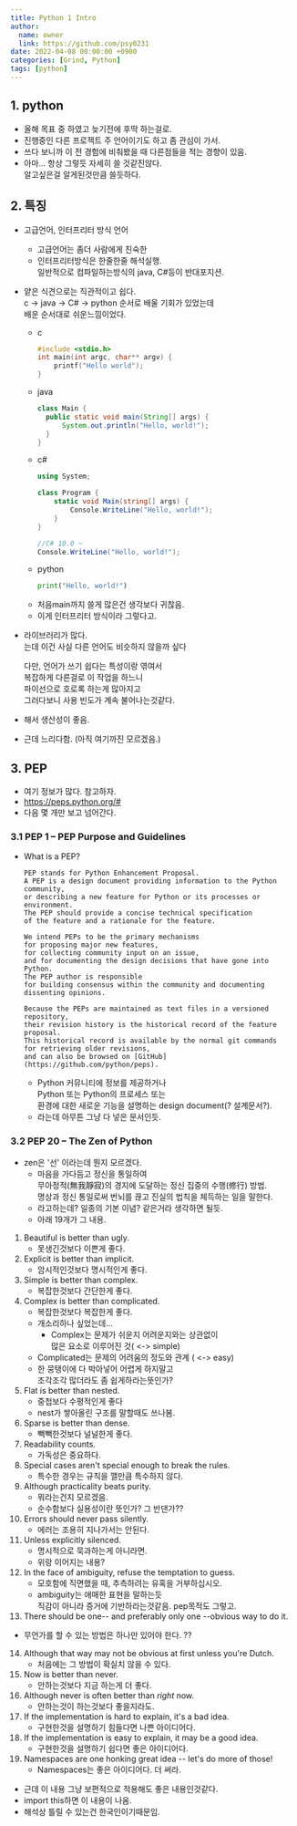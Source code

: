 ```yaml
---
title: Python 1 Intro
author:
  name: owner
  link: https://github.com/psy0231
date: 2022-04-08 00:00:00 +0900
categories: [Grind, Python]
tags: [python]
---
```


## 1. python
- 올해 목표 중 하였고 늦기전에 후딱 하는걸로.
- 진행중인 다른 프로젝트 주 언어이기도 하고 좀 관심이 가서.
- 쓰다 보니까 이 전 경험에 비춰봤을 때 다른점들을 적는 경향이 있음.
- 아마... 항상 그렇듯 자세히 쓸 것같진않다.  
알고싶은걸 알게된것만큼 쓸듯하다.
## 2. 특징
- 고급언어, 인터프리터 방식 언어
  - 고급언어는 좀더 사람에게 친숙한
  - 인터프리터방식은 한줄한줄 해석실행.  
  일반적으로 컴파일하는방식의 java, C#등이 반대포지션.  
- 얕은 식견으로는 직관적이고 쉽다.  
c -> java -> C# -> python 순서로 배울 기회가 있었는데  
배운 순서대로 쉬운느낌이었다. 
  - c
    ```c
    #include <stdio.h>
    int main(int argc, char** argv) {
        printf("Hello world");
    }
    ```
  - java
    ```java
    class Main {
      public static void main(String[] args) {
          System.out.println("Hello, world!");
      }
    } 
    ```
  - c#
    ```c#
    using System;

    class Program {
        static void Main(string[] args) {
            Console.WriteLine("Hello, world!");
        }
    }
    
    //C# 10.0 ~ 
    Console.WriteLine("Hello, world!");
    ```
  - python
    ```python
    print("Hello, world!")
    ```
  - 처음main까지 쓸게 많은건 생각보다 귀찮음.
  - 이게 인터프리터 방식이라 그렇다고.
- 라이브러리가 많다.  
는데 이건 사실 다른 언어도 비슷하지 않을까 싶다  

  다만, 언어가 쓰기 쉽다는 특성이랑 엮여서  
  복잡하게 다른걸로 이 작업을 하느니  
  파이선으로 호로록 하는게 많아지고  
  그러다보니 사용 빈도가 계속 불어나는것같다.
- 해서 생산성이 좋음.
- 근데 느리다함. (아직 여기까진 모르겠음.)


## 3. PEP
- 여기 정보가 많다. 참고하자.
- https://peps.python.org/#
- 다음 몇 개만 보고 넘어간다.
### 3.1 PEP 1 – PEP Purpose and Guidelines
- What is a PEP?
  ```
  PEP stands for Python Enhancement Proposal.  
  A PEP is a design document providing information to the Python community,  
  or describing a new feature for Python or its processes or environment.  
  The PEP should provide a concise technical specification  
  of the feature and a rationale for the feature.

  We intend PEPs to be the primary mechanisms  
  for proposing major new features,  
  for collecting community input on an issue,  
  and for documenting the design decisions that have gone into Python.  
  The PEP author is responsible  
  for building consensus within the community and documenting dissenting opinions.

  Because the PEPs are maintained as text files in a versioned repository,  
  their revision history is the historical record of the feature proposal.  
  This historical record is available by the normal git commands  
  for retrieving older revisions,  
  and can also be browsed on [GitHub](https://github.com/python/peps).
  ```
  -  Python 커뮤니티에 정보를 제공하거나  
  Python 또는 Python의 프로세스 또는  
  환경에 대한 새로운 기능을 설명하는 design document(? 설계문서?). 
  - 라는데 아무튼 그냥 다 넣은 문서인듯.

### 3.2 PEP 20 – The Zen of Python
- zen은 '선' 이라는데 뭔지 모르겠다.  
  - 마음을 가다듬고 정신을 통일하여  
  무아정적(無我靜寂)의 경지에 도달하는 정신 집중의 수행(修行) 방법.  
  명상과 정신 통일로써 번뇌를 끊고 진실의 법칙을 체득하는 일을 말한다.
  - 라고하는데? 일종의 기본 이념? 같은거라 생각하면 될듯.
  - 아래 19개가 그 내용.
1. Beautiful is better than ugly.
    - 못생긴것보다 이쁜게 좋다.
2. Explicit is better than implicit.
    - 암시적인것보다 명시적인게 좋다.
3. Simple is better than complex.
    - 복잡한것보다 간단한게 좋다.
4. Complex is better than complicated.
    - 복잡한것보다 복잡한게 좋다.
    - 개소리하나 싶었는데...  
      - Complex는 문제가 쉬운지 어려운지와는 상관없이  
      많은 요소로 이루어진 것( <-> simple)
    - Complicated는 문제의 어려움의 정도와 관계 ( <-> easy) 
    - 한 뭉탱이에 다 박아넣어 어렵게 하지말고  
  조각조각 많더라도 좀 쉽게하라는뜻인가?
5. Flat is better than nested.
    - 중첩보다 수평적인게 좋다
    - nest가 쌓아올린 구조를 말할때도 쓰나봄.
6. Sparse is better than dense.
    - 빽빽한것보다 널널한게 좋다.
7. Readability counts.
    - 가독성은 중요하다.
8. Special cases aren't special enough to break the rules.
    - 특수한 경우는 규칙을 깰만큼 특수하지 않다.
9. Although practicality beats purity.
    - 뭐라는건지 모르겠음.
    - 순수함보다 실용성이란 뜻인가? 그 반댄가??
10. Errors should never pass silently.
    - 에러는 조용히 지나가서는 안된다.
11. Unless explicitly silenced.
    - 명시적으로 묵과하는게 아니라면.
    - 위랑 이어지는 내용?
12. In the face of ambiguity, refuse the temptation to guess.
    - 모호함에 직면했을 때, 추측하려는 유혹을 거부하십시오.
    - ambiguity는 애매한 표현을 말하는듯  
    직감이 아니라 증거에 기반하라는것같음. pep목적도 그렇고.
13. There should be one-- and preferably only one --obvious way to do it.
   - 무언가를 할 수 있는 방법은 하나만 있어야 한다. ??
14. Although that way may not be obvious at first unless you're Dutch.
    - 처음에는 그 방법이 확실치 않을 수 있다. 
15. Now is better than never.
    - 안하는것보다 지금 하는게 더 좋다.
16. Although never is often better than *right* now.
    - 안하는것이 하는것보다 좋을지라도.
17. If the implementation is hard to explain, it's a bad idea.
    - 구현한것을 설명하기 힘들다면 나쁜 아이디어다.
18. If the implementation is easy to explain, it may be a good idea.
    - 구현한것을 설명하기 쉽다면 좋은 아이디어다.
19. Namespaces are one honking great idea -- let's do more of those!
    - Namespaces는 좋은 아이디어다. 더 써라.

- 근데 이 내용 그냥 보편적으로 적용해도 좋은 내용인것같다.
- import this하면 이 내용이 나옴.
- 해석상 틀릴 수 있는건 한국인이기때문임.
